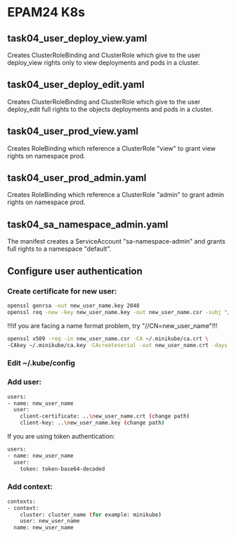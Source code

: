 # EPAM24 K8s

## task04_user_deploy_view.yaml
Creates ClusterRoleBinding and ClusterRole which give to the user deploy_view
rights only to view deployments and pods in a cluster.

## task04_user_deploy_edit.yaml
Creates ClusterRoleBinding and ClusterRole which give to the user deploy_edit
full rights to the objects deployments and pods in a cluster.

## task04_user_prod_view.yaml
Creates RoleBinding which reference a ClusterRole "view" to grant view rights
on namespace prod.

## task04_user_prod_admin.yaml
Creates RoleBinding which reference a ClusterRole "admin" to grant admin rights
on namespace prod.

## task04_sa_namespace_admin.yaml
The manifest creates a ServiceAccount "sa-namespace-admin" and grants full rights
to a namespace "default".


## Configure user authentication

### Create certificate for new user:
```bash
openssl genrsa -out new_user_name.key 2048
openssl req -new -key new_user_name.key -out new_user_name.csr -subj "/CN=new_user_name"
```
!!!if you are facing a name format problem, try "//CN=new_user_name"!!!
```bash
openssl x509 -req -in new_user_name.csr -CA ~/.minikube/ca.crt \
-CAkey ~/.minikube/ca.key -CAcreateserial -out new_user_name.crt -days 500
```
### Edit ~/.kube/config

### Add user:
```bash
users:
- name: new_user_name
  user:
    client-certificate: ..\new_user_name.crt (change path)
    client-key: ..\new_user_name.key (change path)
```
If you are using token authentication:
```bash
users:
- name: new_user_name
  user:
    token: token-base64-decoded
```

### Add context:
```bash
contexts:
- context:
    cluster: cluster_name (for example: minikube)
    user: new_user_name
  name: new_user_name
```
